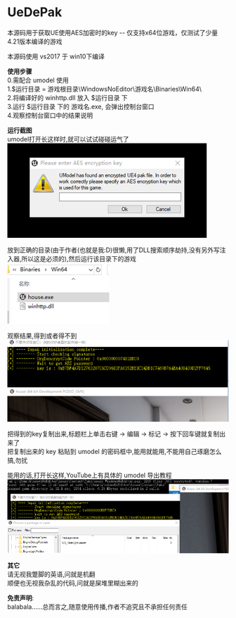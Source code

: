 # UeDePak
本源码用于获取UE使用AES加密时的key -- 仅支持x64位游戏，仅测试了少量4.21版本编译的游戏  

本源码使用 vs2017 于 win10下编译  

**使用步骤**  
0.需配合 umodel 使用  
1.$运行目录 = 游戏根目录\WindowsNoEditor\游戏名\Binaries\Win64\  
2.将编译好的 winhttp.dll 放入 $运行目录 下  
3.运行 $运行目录 下的 游戏名.exe, 会弹出控制台窗口  
4.观察控制台窗口中的结果说明  

**运行截图**  
umodel打开长这样时,就可以试试碰碰运气了  
![umodel打开长这样时,就可以试试碰碰运气了](img/0.png)  

放到正确的目录(由于作者(也就是我:D)很懒,用了DLL搜索顺序劫持,没有另外写注入器,所以这是必须的),然后运行该目录下的游戏  
![放到正确的目录,然后运行该目录下的游戏](img/1.png)  

观察结果,得到或者得不到  
![观察结果,得到或者得不到](img/2.png)  

把得到的key复制出来,标题栏上单击右键 -> 编辑 -> 标记 -> 按下回车键就复制出来了  
把复制出来的 key 粘贴到 umodel 的密码框中,能用就能用,不能用自己琢磨怎么搞,勿扰  

能用的话,打开长这样,YouTube上有具体的 umodel 导出教程 
![能用的话,打开长这样](img/3.png) 

**其它**  
请无视我蹩脚的英语,问就是机翻  
顺便也无视我杂乱的代码,问就是屎堆里糊出来的

**免责声明**:  
balabala......总而言之,随意使用传播,作者不追究且不承担任何责任  

